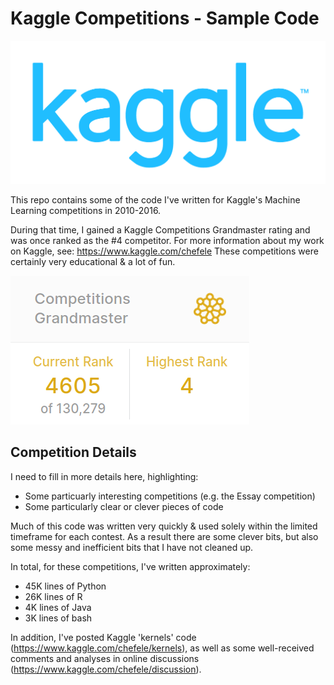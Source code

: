# Kaggle Competitions - Sample Code

![](images/kaggle.png)

This repo contains some of the code I've written for Kaggle's Machine Learning competitions in 2010-2016. 

During that time, I gained a Kaggle Competitions Grandmaster rating and was once ranked as the #4 competitor.
For more information about my work on Kaggle, see: https://www.kaggle.com/chefele
These competitions were certainly very educational & a lot of fun. 

![](images/competitions-grandmaster.png)

## Competition Details

I need to fill in more details here, highlighting:
- Some particuarly interesting competitions (e.g. the Essay competition)
- Some particularly clear or clever pieces of code

Much of this code was written very quickly & used solely within the limited timeframe for each contest. 
As a result there are some clever bits, but also some messy and inefficient bits that I have not cleaned up. 

In total, for these competitions, I've written approximately:
- 45K lines of Python
- 26K lines of R
- 4K  lines of Java
- 3K  lines of bash

In addition, I've posted Kaggle 'kernels' code (https://www.kaggle.com/chefele/kernels), 
as well as some well-received comments and analyses in online discussions (https://www.kaggle.com/chefele/discussion). 

